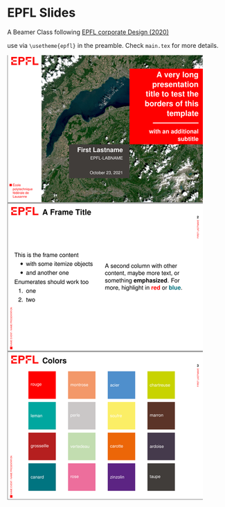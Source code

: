 # EPFL Slides

A Beamer Class following [EPFL corporate Design (2020)](https://inside.epfl.ch/corp-id/en/presentation/)

use via `\usetheme{epfl}` in the preamble. Check `main.tex` for more details.

![preview](./doc/preview.png)

